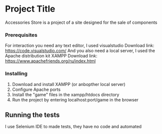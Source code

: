 # Project Title

Accessories Store is a project of a site designed for the sale of components


### Prerequisites
For interaction you need any text editor, I used visualstudio
Download link:
https://code.visualstudio.com/
And you also need a local server, I used the Apache distribution kit XAMPP
Download link:
https://www.apachefriends.org/ru/index.html

### Installing

1. Download and install XAMPP (or anbopther local server)
2. Configure Apache ports
3. Install the "game" files in the xampp/htdocs directory
4. Run the project by entering localhost:port/game in the browser

## Running the tests

I use Selenium IDE to made tests, they have no code and automated


